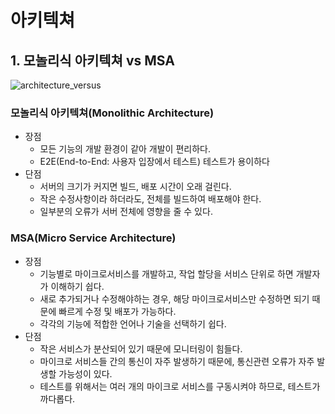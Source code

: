 # 아키텍쳐

## 1. 모놀리식 아키텍쳐 vs MSA
![architecture_versus](https://img1.daumcdn.net/thumb/R1280x0/?scode=mtistory2&fname=https%3A%2F%2Fblog.kakaocdn.net%2Fdn%2F49wTn%2FbtqASzgr8wR%2FjLuZ4oQHoMyv4CnkeTxBC0%2Fimg.png)

### 모놀리식 아키텍쳐(Monolithic Architecture)
* 장점
  * 모든 기능의 개발 환경이 같아 개발이 편리하다.
  * E2E(End-to-End: 사용자 입장에서 테스트) 테스트가 용이하다
* 단점
  * 서버의 크기가 커지면 빌드, 배포 시간이 오래 걸린다.
  * 작은 수정사항이라 하더라도, 전체를 빌드하여 배포해야 한다.
  * 일부분의 오류가 서버 전체에 영향을 줄 수 있다.

### MSA(Micro Service Architecture)
* 장점
  * 기능별로 마이크로서비스를 개발하고, 작업 할당을 서비스 단위로 하면 개발자가 이해하기 쉽다.
  * 새로 추가되거나 수정해야하는 경우, 해당 마이크로서비스만 수정하면 되기 때문에 빠르게 수정 및 배포가 가능하다.
  * 각각의 기능에 적합한 언어나 기술을 선택하기 쉽다.
* 단점
  * 작은 서비스가 분산되어 있기 때문에 모니터링이 힘들다.
  * 마이크로 서비스들 간의 통신이 자주 발생하기 때문에, 통신관련 오류가 자주 발생할 가능성이 있다.
  * 테스트를 위해서는 여러 개의 마이크로 서비스를 구동시켜야 하므로, 테스트가 까다롭다.

